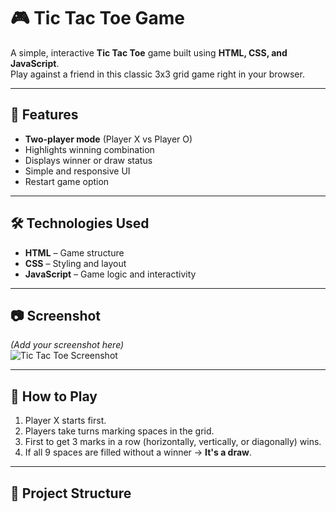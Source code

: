 # 🎮 Tic Tac Toe Game

A simple, interactive **Tic Tac Toe** game built using **HTML, CSS, and JavaScript**.  
Play against a friend in this classic 3x3 grid game right in your browser.

---

## 🚀 Features
- **Two-player mode** (Player X vs Player O)
- Highlights winning combination
- Displays winner or draw status
- Simple and responsive UI
- Restart game option

---

## 🛠️ Technologies Used
- **HTML** – Game structure  
- **CSS** – Styling and layout  
- **JavaScript** – Game logic and interactivity  

---

## 📷 Screenshot
*(Add your screenshot here)*  
![Tic Tac Toe Screenshot](screenshot.png)

---

## 🎯 How to Play
1. Player X starts first.
2. Players take turns marking spaces in the grid.
3. First to get 3 marks in a row (horizontally, vertically, or diagonally) wins.
4. If all 9 spaces are filled without a winner → **It's a draw**.

---

## 📂 Project Structure
